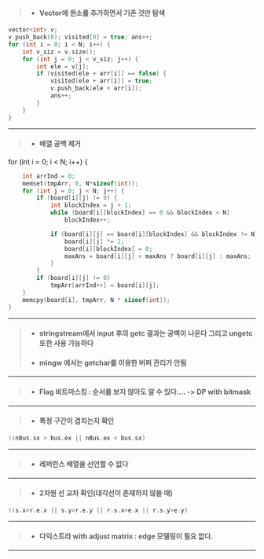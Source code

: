 > * #### Vector에 원소를 추가하면서 기존 것만 탐색
```cpp
vector<int> v;
v.push_back(0); visited[0] = true; ans++;
for (int i = 0; i < N; i++) {
	int v_siz = v.size();
	for (int j = 0; j < v_siz; j++) {
		int ele = v[j];
		if (visited[ele + arr[i]] == false) {
			visited[ele + arr[i]] = true;
			v.push_back(ele + arr[i]);
			ans++;
		}
	}
}
```
- - - -
> * #### 배열 공백 제거
for (int i = 0; i < N; i++) {
```cpp
	int arrInd = 0;
	memset(tmpArr, 0, N*sizeof(int));
	for (int j = 0; j < N; j++) {
		if (board[i][j] != 0) {
			int blockIndex = j + 1;
			while (board[i][blockIndex] == 0 && blockIndex < N)
				blockIndex++;

			if (board[i][j] == board[i][blockIndex] && blockIndex != N) {
				board[i][j] *= 2;
				board[i][blockIndex] = 0;
				maxAns = board[i][j] > maxAns ? board[i][j] : maxAns;
			}
		}
		if (board[i][j] != 0)
			tmpArr[arrInd++] = board[i][j];
	}
	memcpy(board[i], tmpArr, N * sizeof(int));
}
```
- - - -
> * #### stringstream에서 input 후의 getc 결과는 공백이 나온다 그리고 ungetc 또한 사용 가능하다
> * #### mingw 에서는 getchar를 이용한 버퍼 관리가 안됨
- - - -
> * #### Flag 비트마스킹 : 순서를 보지 않아도 알 수 있다.... -> DP with bitmask
- - - -
> * #### 특정 구간이 겹치는지 확인
```cpp
!(nBus.sx > bus.ex || nBus.ex < bus.sx)
```
- - -
> * #### 레퍼런스 배열을 선언할 수 없다
- - -
> * #### 2차원 선 교차 확인(대각선이 존재하지 않을 때)
```cpp
!(s.x>r.e.x || s.y>r.e.y || r.s.x>e.x || r.s.y>e.y)
```
- - -
> * #### 다익스트라 with adjust matrix : edge 모델링이 필요 없다.
- - -
